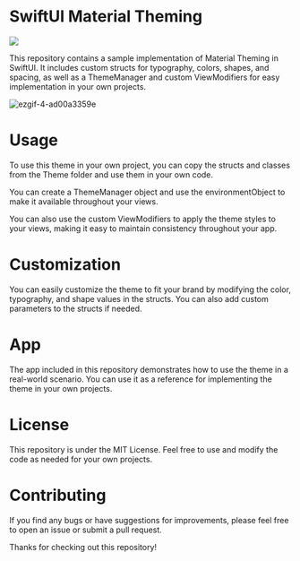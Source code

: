 # SwiftUI Material Theming

<a href="https://www.buymeacoffee.com/kashifmehmood"><img src="https://img.buymeacoffee.com/button-api/?text=Buy me a coffee&emoji=&slug=kashifmehmood&button_colour=FFDD00&font_colour=000000&font_family=Cookie&outline_colour=000000&coffee_colour=ffffff" /></a>


This repository contains a sample implementation of Material Theming in SwiftUI. It includes custom structs for typography, colors, shapes, and spacing, as well as a ThemeManager and custom ViewModifiers for easy implementation in your own projects.


![ezgif-4-ad00a3359e](https://user-images.githubusercontent.com/61690178/213010847-35f13ab2-70d5-4ae0-9ad4-8449502c9f88.gif)

# Usage
To use this theme in your own project, you can copy the structs and classes from the Theme folder and use them in your own code.

You can create a ThemeManager object and use the environmentObject to make it available throughout your views.

You can also use the custom ViewModifiers to apply the theme styles to your views, making it easy to maintain consistency throughout your app.

# Customization
You can easily customize the theme to fit your brand by modifying the color, typography, and shape values in the structs. You can also add custom parameters to the structs if needed.

# App
The  app included in this repository demonstrates how to use the theme in a real-world scenario. You can use it as a reference for implementing the theme in your own projects.

# License
This repository is under the MIT License. Feel free to use and modify the code as needed for your own projects.

# Contributing
If you find any bugs or have suggestions for improvements, please feel free to open an issue or submit a pull request.

Thanks for checking out this repository!
